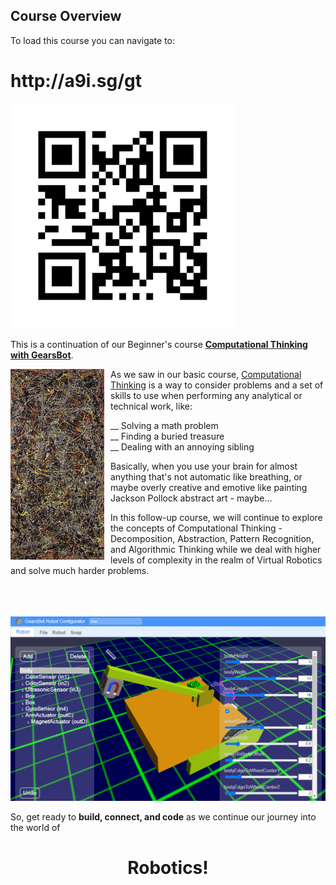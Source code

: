Course Overview
---

To load this course you can navigate to:

<h1>http://a9i.sg/gt</h1>

<img src="images/qr-code.png" alt="drawing" width="360"/>

This is a continuation of our Beginner's course [**Computational Thinking with GearsBot**](http://a9i.sg/p1).

<a href="https://youtu.be/6PuHRm6b0IU">
<img width=150 style="float: left; margin-right: 10px;" src="images/jpollock.jpg"/></a>

As we saw in our basic course, <u>Computational Thinking</u> is a way to consider problems and a set of skills to use when performing any analytical or technical work, like:

- __ Solving a math problem
- __ Finding a buried treasure
- __ Dealing with an annoying sibling

Basically, when you use your brain for almost anything that's not automatic like breathing, or maybe overly creative and emotive like painting Jackson Pollock abstract art - maybe...

In this follow-up course, we will continue to explore the concepts of Computational Thinking - Decomposition, Abstraction, Pattern Recognition, and Algorithmic Thinking while we deal with higher levels of complexity in the realm of Virtual Robotics and solve much harder problems.

<br>
<br>
<br>

<img src="images/gearsbot_configurator.png" alt="drawing" width="600"/>


So, get ready to **build, connect, and code** as we continue our journey into the world of 

<center><h1>Robotics!</h1></center>